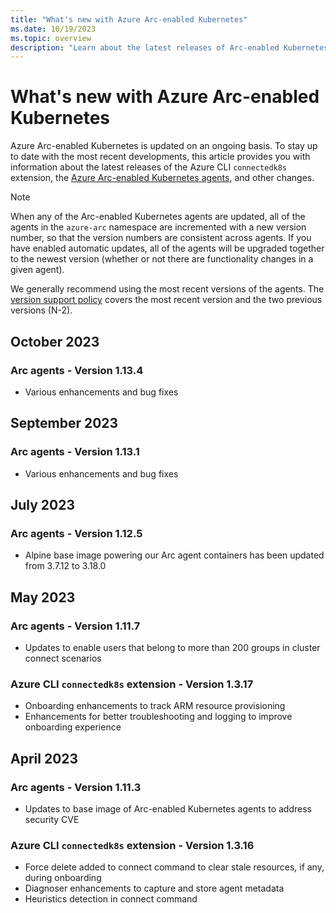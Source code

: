 ```yaml
---
title: "What's new with Azure Arc-enabled Kubernetes"
ms.date: 10/19/2023
ms.topic: overview
description: "Learn about the latest releases of Arc-enabled Kubernetes."
---
```


# What's new with Azure Arc-enabled Kubernetes

Azure Arc-enabled Kubernetes is updated on an ongoing basis. To stay up to date with the most recent developments, this article provides you with information about the latest releases of the Azure CLI `connectedk8s` extension, the [Azure Arc-enabled Kubernetes agents](conceptual-agent-overview.md), and other changes.

> [!NOTE]
> When any of the Arc-enabled Kubernetes agents are updated, all of the agents in the `azure-arc` namespace are incremented with a new version number, so that the version numbers are consistent across agents. If you have enabled automatic updates, all of the agents will be upgraded together to the newest version (whether or not there are functionality changes in a given agent).
>
> We generally recommend using the most recent versions of the agents. The [version support policy](agent-upgrade.md#version-support-policy) covers the most recent version and the two previous versions (N-2).

## October 2023

### Arc agents - Version 1.13.4

- Various enhancements and bug fixes

## September 2023

### Arc agents - Version 1.13.1

- Various enhancements and bug fixes

## July 2023

### Arc agents - Version 1.12.5

- Alpine base image powering our Arc agent containers has been updated from 3.7.12 to 3.18.0

## May 2023

### Arc agents - Version 1.11.7

- Updates to enable users that belong to more than 200 groups in cluster connect scenarios

### Azure CLI `connectedk8s` extension - Version 1.3.17

- Onboarding enhancements to track ARM resource provisioning
- Enhancements for better troubleshooting and logging to improve onboarding experience

## April 2023

### Arc agents - Version 1.11.3

- Updates to base image of Arc-enabled Kubernetes agents to address security CVE

### Azure CLI `connectedk8s` extension - Version 1.3.16

- Force delete added to connect command to clear stale resources, if any, during onboarding
- Diagnoser enhancements to capture and store agent metadata
- Heuristics detection in connect command

